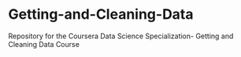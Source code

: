 # Getting-and-Cleaning-Data
Repository for the Coursera Data Science Specialization- Getting and Cleaning Data Course
